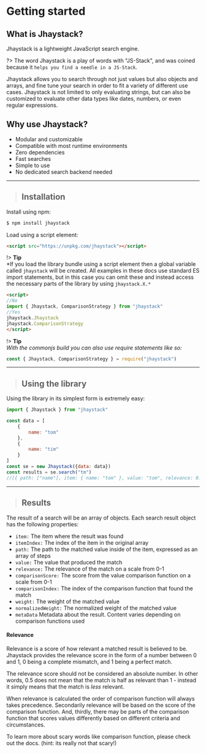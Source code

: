 # Getting started

## What is Jhaystack?
Jhaystack is a lightweight JavaScript search engine.

?> The word Jhaystack is a play of words with "JS-Stack", and was coined because it `helps you find a needle in a JS-Stack`.

Jhaystack allows you to search through not just values but also objects and arrays, and fine tune your search in order to fit a variety of different use cases. Jhaystack is not limited to only evaluating strings, but can also be customized to evaluate other data types like dates, numbers, or even regular expressions.

## Why use Jhaystack?
- Modular and customizable
- Compatible with most runtime environments
- Zero dependencies
- Fast searches
- Simple to use
- No dedicated search backend needed
  
---

> ## Installation

Install using npm:

```bash
$ npm install jhaystack
```

Load using a script element:
```html
<script src="https://unpkg.com/jhaystack"></script>
```

!> **Tip**  
*If you load the library bundle using a script element then a global variable called `jhaystack` will be created. All examples in these docs use standard ES import statements, but in this case you can omit these and instead access the necessary parts of the library by using `jhaystack.X.*`

```html
<script>
//No
import { Jhaystack, ComparisonStrategy } from "jhaystack"
//Yes
jhaystack.Jhaystack
jhaystack.ComparisonStrategy
</script>
```

!> **Tip**  
*With the commonjs build you can also use require statements like so:*
```javascript
const { Jhaystack, ComparisonStrategy } = require("jhaystack")
```

---

> ## Using the library

Using the library in its simplest form is extremely easy:

```javascript
import { Jhaystack } from "jhaystack"

const data = [
    {
        name: "tom"
    },
    {
        name: "tim"
    }
]
const se = new Jhaystack({data: data})
const results = se.search("tm")
//[{ path: ["name"], item: { name: "tom" }, value: "tom", relevance: 0.749999995, comparisonScore: 0.49999999, comparisonIndex: 0}, { path: ["name"], item: { name: "tim" }, value: "tim", relevance: 0.749999995, comparisonScore: 0.49999999, comparisonIndex: 0 }]
```

---

> ## Results

The result of a search will be an array of objects. Each search result object has the following properties:
	
- `item:` The item where the result was found
- `itemIndex:` The index of the item in the original array
- `path:` The path to the matched value inside of the item, expressed as an array of steps
- `value:` The value that produced the match
- `relevance:` The relevance of the match on a scale from 0-1
- `comparisonScore:` The score from the value comparison function on a scale from 0-1
- `comparisonIndex:` The index of the comparison function that found the match
- `weight:` The weight of the matched value
- `normalizedWeight:` The normalized weight of the matched value
- `metaData` Metadata about the result. Content varies depending on comparison functions used

#### Relevance

Relevance is a score of how relevant a matched result is believed to be. Jhaystack provides the relevance score in the form of a number between 0 and 1, 0 being a complete mismatch, and 1 being a perfect match.

The relevance score should not be considered an absolute number. In other words, 0.5 does not mean that the match is half as relevant than 1 - instead it simply means that the match is *less* relevant.

When relevance is calculated the order of comparison function will always takes precedence. Secondarily relevance will be based on the score of the comparison function. And, thirdly, there may be parts of the comparison function that scores values differently based on different criteria and circumstances.

To learn more about scary words like comparison function, please check out the docs. (hint: its really not that scary!)

